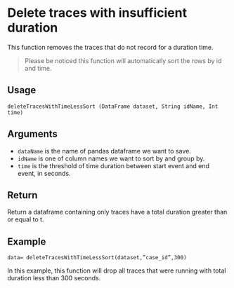 # Delete traces with insufficient duration

This function removes the traces that do not record for a duration time. 
>Please be noticed this function will automatically sort the rows by id and time.

## Usage
``
deleteTracesWithTimeLessSort (DataFrame dataset, String idName, Int time)
``

## Arguments
- `dataName` is the name of pandas dataframe we want to save.
- `idName` is one of column names we want to sort by and group by.
- `time` is the threshold of time duration between start event and end event, in seconds.

## Return
Return a dataframe containing only traces have a total duration greater than or equal to t.

## Example
```
data= deleteTracesWithTimeLessSort(dataset,”case_id”,300)
```

In this example, this function will drop all traces that were running with total duration less than 300 seconds.
